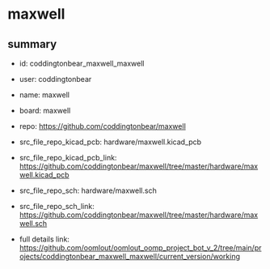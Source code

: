 # maxwell
 
## summary 
* id: coddingtonbear_maxwell_maxwell
* user: coddingtonbear
* name: maxwell
* board: maxwell
* repo: https://github.com/coddingtonbear/maxwell
* src_file_repo_kicad_pcb: hardware/maxwell.kicad_pcb
* src_file_repo_kicad_pcb_link: https://github.com/coddingtonbear/maxwell/tree/master/hardware/maxwell.kicad_pcb


* src_file_repo_sch: hardware/maxwell.sch
* src_file_repo_sch_link: https://github.com/coddingtonbear/maxwell/tree/master/hardware/maxwell.sch
* full details link: https://github.com/oomlout/oomlout_oomp_project_bot_v_2/tree/main/projects/coddingtonbear_maxwell_maxwell/current_version/working  







